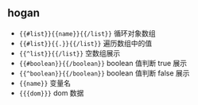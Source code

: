 ## hogan
- `{{#list}}{{name}}{{/list}}`
  循环对象数组
- `{{#list}}{{.}}{{/list}}`
  遍历数组中的值
- `{{^list}}{{/list}}`
  空数组展示
- `{{#boolean}}{{/boolean}}`
  boolean 值判断 true 展示
- `{{^boolean}}{{/boolean}}`
  boolean 值判断 false 展示
- `{{name}}`
  变量名
- `{{{dom}}}`
  dom 数据